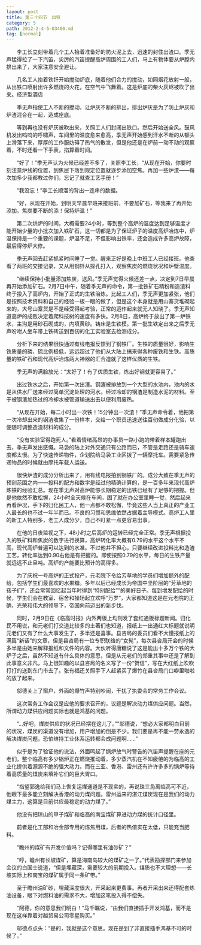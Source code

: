 ```yaml
---
layout: post
title: 第三十四节　出铁
category: 5
path: 2012-2-4-5-03400.md
tag: [normal]
---
```


　　李工长立刻带着几个工人抬着准备好的防火泥上去，迅速的封住出渣口。季无声猛得拉了一下汽笛，尖厉的汽笛提醒高炉周围的工人们，马上有物体要从炉膛内排出来了，大家注意安全避让。

　　几名工人抬着铁钎开始搅动炉底，随着他们合力的搅动，如同烟花放射一般，从出铁口喷射出许多燃烧的火花，在空气中飞舞着。这是炉底的柴火灰烬被吹了出来。经济型酒店

　　季无声指使工人不断的搅动，让炉灰不断的排出。排出炉灰是为了防止炉灰和炉渣混合在一起，造成座底。

　　等到再也没有炉灰被吹出来，关照工人们封闭出铁口。然后开始送全风。鼓风机发出呜呜的呼啸声，车间里的温度愈来愈高，季无声开始感到汗水不断的从额头上滑落下来，厚厚的工作服妨碍了热气的散发，但是他还是在炉前一动不动的观察着，不时还看一下手表，掐算着时间。

　　“好了！”季无声认为火候已经差不多了，关照李工长，“从现在开始，你要时刻注意炉线的位置，到焦层下落到规定位置就逐步添加空焦。再加一些炉渣――每次加多少我都教过你们，忘记了就查工艺手册！”

　　“我没忘！”李工长顺溜的背出一连串的数据。

　　“好，从现在开始，到明天早晨早班来接班前，不要加矿石，等我来了再开始添加。焦炭要不断的添！保持炉温！”

　　第二次烘炉的时间，大概需要24小时，等到整个高炉的温度达到足够温度才能开始少量的小批次加入铁矿石，这一切都是为了保证炉子的温度高炉冶炼中，炉温保持是一个重要的课题，炉温不足，不但影响出铁率，还会造成许多高炉故障，最后得停炉大修。

　　季无声回去赶紧抓紧时间睡了一觉。醒来正好是晚上中班工人已经接班。他查看了两班的交接记录，又从用钢钎从探孔打入，观察焦炭的燃烧状况和炉壁温度。

　　“继续保持小批量添加焦炭，送风。”季无声觉得火候还差一点，决定到7日早晨再开始添加矿石。2月7日中午，随着季无声的命令，第一批铁矿石精粉和造渣料终于投入了高炉内，开始了正式的生铁治炼。比起工人们，季无声更加紧张，他们是按照技术资料和自己的经验一板一眼的做了，但是这个本身就是用山寨货堆砌起来的，大号山寨货是不是经受得起考验，正常的运作起来就无人知晓了。季无声知道高炉的成败决定着爬科技树的速度有多快。2月8日，高炉终于放出了第一炉铁水，主沟是用砂石砌成的，内填黄砂。铸床是生铁模。第一批生铁定出来之后季无声吩咐人坐车带上铁砖送到百仞的化工实验室去检测成分。

　　分析下来的结果很快通过有线电报反馈到了钢铁厂。生铁的质量很好，影响生铁质量的磷、硫比例极低，远远超过了他们从大陆上搞来得各种废铁和生铁。高质量的铁矿石和现代高炉治炼两大神器的汇合造就了这样优质的生铁。

　　季无声的满脸放光：“太好了！有了优质生铁，炼出好钢就更容易了。”

　　出过铁水之后，开始第一次出渣。钢渣被排放到一个大型的水池内，池内的水是从供水厂送来经过简单沉淀处理的河水。经过冷却的钢渣是制造水泥的材料。至于被钢渣加热过的冷却水被管道输送出去以便利用废热。

　　“从现在开始，每二小时出一次铁！15分钟出一次渣！”季无声命令着，他把第一次冷却出来的钢渣收集了一份样本，交给一个职员迅速送往百仞做成分化验，以便随时调整造渣材料的成分。

　　“没有实验室得跑死人。”看着情绪高昂的办事员一路小跑的带着样本罐跑出去，季无声发出感慨。马袅的陆上对外交通只有公路而已，不管是走路还是骑车速度都太慢。为了快速传递物件，企划院给马袅工业区拨了一辆摩托车。需要紧急传递物品的时候就由摩托车载人运送。

　　很快炉渣的成分分析出来了，用有线电报拍到钢铁厂的。成分大致在季无声的预刻范围之内――投料的配方和数字是经过他精确计算的，是一百多年来现代高炉炼铁的经验汇总。现在季无声对高炉能够长期稳定的出铁已经有了足够的把握。但是他依然不敢松懈，24小时全天候在车间，困了就在办公室里睡一觉，然后起来再看炉况，手下的归化民工人，他一点都不敢松懈，毕竟这些人当上真正的产业工人最长的也不过一年半而已。不良的习惯和思维依然占据着主导模式。高炉工人里的新工人特别多，老工人成分少，自己不盯紧一点更容易出事。

　　在他的日夜监视之下，48小时之后高炉的运转已经完全正常。季无声根据投入的铁矿料和焦炭的数字进行换算，高炉转化率大概有0.79的水平这个水平不高，现代高炉普遍可以达到的水准。不过他并不担心，只要继续改进投料比和造渣工艺，转化率达到0.90右他是有把握的。即使按照0.79的水平，每日的生铁产量就远远不止旦吨。高炉的产能要比预计的高得多。

　　为了庆祝一号高炉的正式投产，元老院下令给芳草地的学员们增加额外的配给，包括学生们最喜欢的水果糖。多年以后已经成长为帝国中坚阶层的“芳草地的孩子们”，还会常常回忆起当年时得到“特别配给””的美好日子。每到增发配给的时候，学生们会在教室、宿舍和操场起立欢呼“万岁”，大家都知道这是在元老院的正确、光荣和伟大的领导下，帝国向前迈出的新步伐。

　　同时，2月9日在《临高时报》内外两版上均刊发了套红通版标题新闻。归化民不用说，和元老们打交道比较多的土著们也知道，报纸上一出通红大标题就说明元老们又有了什么大事发生了，多半还是喜事。县咨局的委员们看不大懂报纸上的满篇“新话”的文章，但是县咨局有一位专职联络的“女髡”，每次县咨局开会的时候多半是由她来解释报纸和文件的内容。大伙听得唐糖说了这是能出十多万个铁的大炉子之后，虽然不知道有什么具体的意思，但是从元老们的郑重其事中还是了解到此事意义非凡，马上很知趣的以县咨局的名义写了一份“贺信”，写在大红纸上吹吹打打的送到东门市去了。张有福还关照手下人赶紧买了爆竹在县咨局门口噼里啪啦的放了起来。

　　邬德关上了窗户，外面的爆竹声特别吵闹，干扰了执委会的常务工作会议。

　　这次常务工作会议是应他的要求召开的，议题是解决动力煤供应问题。当然，所谓动力煤供应问题实际也就是鸿基的问题。

　　“…好吧，煤炭供应的状况已经摆在这儿了。””邬德说，“想必大家都明白目前的状况，煤炭的渠道没有增加，用户增加的倒是不少。我们要是再不能一劳永逸的解决煤炭问题，恐怕维持工业休系运转都会成问题啊……”

　　似乎是为了验证他的说法，外面鸣起了锅炉放气时警告的汽笛声提醒在座的元老们，整个临高有多少锅炉正在燃烧推动着，多少蒸汽机在不知疲倦的为临高的工业化提供着源源不绝的强大动力。而在三亚、香港、雷州还有许许多多的锅炉等待着高质量的煤炭来填补它们的巨大胃口。

　　“指望郭逸给我们马上恢复运煤通道是不现实的，再说珠三角离临高可不近，他眼下最多能立刻解决香港的动力煤问题。雷州运来的湛江煤炭现在是我们的动力煤主力，这算是目前供应最稳定的动力煤了。”

　　他没有把琼山的甲子煤矿和临高的南宝煤矿算进动力煤的统计口径里。

　　前者是化工部和冶金部专用的炼焦用煤，后者的热值实在太低，只能充当肥料。

　　“瞻州的煤矿有开发价值吗？记得哪里有油砂矿？”

　　“哼，瞻州有长坡煤矿，算是海南岛较大的煤矿之一了。”代表勘探部门来参加会议的白国士说道，“但是埋藏深，需要较大的前期投入。煤质也不大理想――长坡实际上和南宝的煤矿属于同一条矿带。”

　　至于瞻州油矿砂，埋藏深度很大，开采起来更费事。再者开采出来还得配套炼油设备，眼下对燃料油的需求不大，增加这笔投入得不偿失。

　　“阿德，你的意思我们明白！”马千瞩说，“由我们直接插手开发鸿基，而不是现在这样靠着对越贸易公司零星购买。”

　　邬德点点头：“是的，我就是这个意思。现在是到了非直接插手鸿基不可的时候了。”